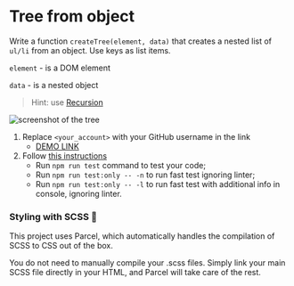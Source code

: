 # Tree from object

Write a function `createTree(element, data)` that creates a nested list of `ul/li` from an object.
Use keys as list items.

`element` - is a DOM element

`data` - is a nested object

> Hint: use [Recursion](https://javascript.info/recursion)

![screenshot of the tree](example/object-tree.png)

1. Replace `<your_account>` with your GitHub username in the link
   - [DEMO LINK](https://Aarseniev.github.io/js_tree-from-object-DOM/)
2. Follow [this instructions](https://github.com/mate-academy/js_task-DOM-guideline)
   - Run `npm run test` command to test your code;
   - Run `npm run test:only -- -n` to run fast test ignoring linter;
   - Run `npm run test:only -- -l` to run fast test with additional info in console, ignoring linter.

### Styling with SCSS 🎨

This project uses Parcel, which automatically handles the compilation of SCSS to CSS out of the box.

You do not need to manually compile your .scss files. Simply link your main SCSS file directly in your HTML, and Parcel will take care of the rest.
